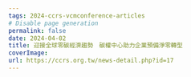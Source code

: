 ```yaml
---
tags: 2024-ccrs-vcmconference-articles
# Disable page generation
permalink: false
date: 2024-04-02
title: 迎接全球零碳經濟趨勢　碳權中心助力企業預備淨零轉型
coverImage: 
url: https://ccrs.org.tw/news-detail.php?id=17
---
```


